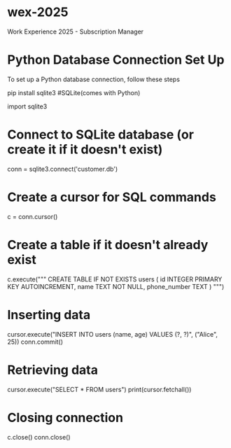 # wex-2025
Work Experience 2025 - Subscription Manager

# Python Database Connection Set Up

To set up a Python database connection, follow these steps

pip install sqlite3 #SQLite(comes with Python)

import sqlite3

# Connect to SQLite database (or create it if it doesn't exist)
conn = sqlite3.connect('customer.db')

# Create a cursor for SQL commands
c = conn.cursor()

# Create a table if it doesn't already exist
c.execute("""
CREATE TABLE IF NOT EXISTS users (
    id INTEGER PRIMARY KEY AUTOINCREMENT,
    name TEXT NOT NULL,
    phone_number TEXT
)
""")

# Inserting data
cursor.execute("INSERT INTO users (name, age) VALUES (?, ?)", ("Alice", 25))
conn.commit()

# Retrieving data
cursor.execute("SELECT * FROM users")
print(cursor.fetchall())

# Closing connection
c.close()
conn.close()
